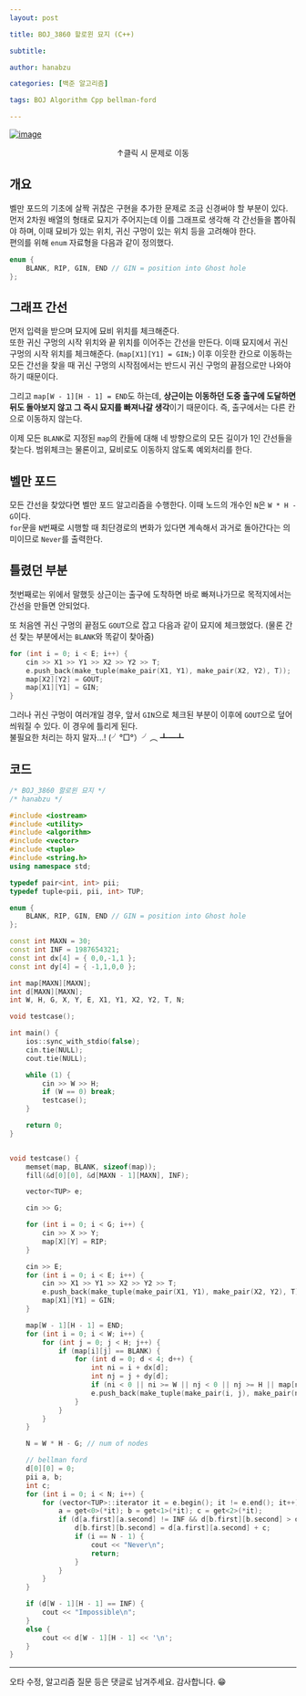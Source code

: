 ```yaml
---
layout: post

title: BOJ_3860 할로윈 묘지 (C++)

subtitle: 

author: hanabzu

categories: [백준 알고리즘]

tags: BOJ Algorithm Cpp bellman-ford

---
```


[![image](https://user-images.githubusercontent.com/76643387/158318095-f9f06ed6-affc-4457-9a18-fd4620660f60.png)](https://www.acmicpc.net/problem/3860)  

<center> ↑클릭 시 문제로 이동 </center>

## 개요

벨만 포드의 기초에 살짝 귀찮은 구현을 추가한 문제로 조금 신경써야 할 부분이 있다.  
먼저 2차원 배열의 형태로 묘지가 주어지는데 이를 그래프로 생각해 각 간선들을 뽑아줘야 하며, 이때 묘비가 있는 위치, 귀신 구멍이 있는 위치 등을 고려해야 한다.  
편의를 위해 `enum` 자료형을 다음과 같이 정의했다.

```cpp
enum {
    BLANK, RIP, GIN, END // GIN = position into Ghost hole
};
```

## 그래프 간선

먼저 입력을 받으며 묘지에 묘비 위치를 체크해준다.  
또한 귀신 구멍의 시작 위치와 끝 위치를 이어주는 간선을 만든다. 이때 묘지에서 귀신 구멍의 시작 위치를 체크해준다. (`map[X1][Y1] = GIN;`) 이후 이웃한 칸으로 이동하는 모든 간선을 찾을 때 귀신 구멍의 시작점에서는 반드시 귀신 구멍의 끝점으로만 나와야 하기 때문이다.

그리고 `map[W - 1][H - 1] = END`도 하는데, **상근이는 이동하던 도중 출구에 도달하면 뒤도 돌아보지 않고 그 즉시 묘지를 빠져나갈 생각**이기 때문이다. 즉, 출구에서는 다른 칸으로 이동하지 않는다.  

이제 모든 `BLANK`로 지정된 `map`의 칸들에 대해 네 방향으로의 모든 길이가 1인 간선들을 찾는다. 범위체크는 물론이고, 묘비로도 이동하지 않도록 예외처리를 한다.

## 벨만 포드

모든 간선을 찾았다면 벨만 포드 알고리즘을 수행한다. 이때 노드의 개수인 `N`은 `W * H - G`이다.  
`for`문을 `N`번째로 시행할 때 최단경로의 변화가 있다면 계속해서 과거로 돌아간다는 의미이므로 `Never`를 출력한다.

## 틀렸던 부분

첫번째로는 위에서 말했듯 상근이는 출구에 도착하면 바로 빠져나가므로 목적지에서는 간선을 만들면 안되었다.

또 처음엔 귀신 구멍의 끝점도 `GOUT`으로 잡고 다음과 같이 묘지에 체크했었다. (물론 간선 찾는 부분에서는 `BLANK`와 똑같이 찾아줌)

```cpp
for (int i = 0; i < E; i++) {
    cin >> X1 >> Y1 >> X2 >> Y2 >> T;
    e.push_back(make_tuple(make_pair(X1, Y1), make_pair(X2, Y2), T));
    map[X2][Y2] = GOUT;
    map[X1][Y1] = GIN;
}
```

그러나 귀신 구멍이 여러개일 경우, 앞서 `GIN`으로 체크된 부분이 이후에 `GOUT`으로 덮어씌워질 수 있다. 이 경우에 틀리게 된다.  
불필요한 처리는 하지 말자...! (╯°□°）╯︵ ┻━┻

## 코드

```cpp
/* BOJ_3860 할로윈 묘지 */
/* hanabzu */

#include <iostream>
#include <utility>
#include <algorithm>
#include <vector>
#include <tuple>
#include <string.h>
using namespace std;

typedef pair<int, int> pii;
typedef tuple<pii, pii, int> TUP;

enum {
	BLANK, RIP, GIN, END // GIN = position into Ghost hole
};

const int MAXN = 30;
const int INF = 1987654321;
const int dx[4] = { 0,0,-1,1 };
const int dy[4] = { -1,1,0,0 };

int map[MAXN][MAXN];
int d[MAXN][MAXN];
int W, H, G, X, Y, E, X1, Y1, X2, Y2, T, N;

void testcase();

int main() {
	ios::sync_with_stdio(false);
	cin.tie(NULL);
	cout.tie(NULL);

	while (1) {
		cin >> W >> H;
		if (W == 0) break;
		testcase();
	}

	return 0;
}


void testcase() {
	memset(map, BLANK, sizeof(map));
	fill(&d[0][0], &d[MAXN - 1][MAXN], INF);

	vector<TUP> e;

	cin >> G;

	for (int i = 0; i < G; i++) {
		cin >> X >> Y;
		map[X][Y] = RIP;
	}

	cin >> E;
	for (int i = 0; i < E; i++) {
		cin >> X1 >> Y1 >> X2 >> Y2 >> T;
		e.push_back(make_tuple(make_pair(X1, Y1), make_pair(X2, Y2), T));
		map[X1][Y1] = GIN;
	}

	map[W - 1][H - 1] = END;
	for (int i = 0; i < W; i++) {
		for (int j = 0; j < H; j++) {
			if (map[i][j] == BLANK) {
				for (int d = 0; d < 4; d++) {
					int ni = i + dx[d];
					int nj = j + dy[d];
					if (ni < 0 || ni >= W || nj < 0 || nj >= H || map[ni][nj] == RIP) continue;
					e.push_back(make_tuple(make_pair(i, j), make_pair(ni, nj), 1));
				}
			}
		}
	}

	N = W * H - G; // num of nodes

	// bellman ford
	d[0][0] = 0;
	pii a, b;
	int c;
	for (int i = 0; i < N; i++) {
		for (vector<TUP>::iterator it = e.begin(); it != e.end(); it++) {
			a = get<0>(*it); b = get<1>(*it); c = get<2>(*it);
			if (d[a.first][a.second] != INF && d[b.first][b.second] > d[a.first][a.second] + c) {
				d[b.first][b.second] = d[a.first][a.second] + c;
				if (i == N - 1) {
					cout << "Never\n";
					return;
				}
			}
		}
	}

	if (d[W - 1][H - 1] == INF) {
		cout << "Impossible\n";
	}
	else {
		cout << d[W - 1][H - 1] << '\n';
	}
}
```

---

오타 수정, 알고리즘 질문 등은 댓글로 남겨주세요. 감사합니다. 😁
